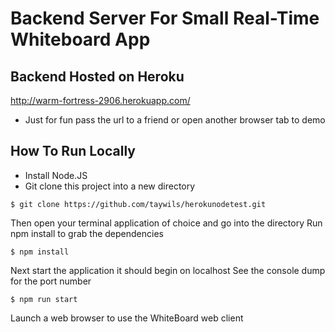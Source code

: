 Backend Server For Small Real-Time Whiteboard App
=================================================

Backend Hosted on Heroku
------------------------
http://warm-fortress-2906.herokuapp.com/

- Just for fun pass the url to a friend or open another browser tab to demo

How To Run Locally
------------------
- Install Node.JS
- Git clone this project into a new directory

```
$ git clone https://github.com/taywils/herokunodetest.git
```

Then open your terminal application of choice and go into the directory
Run npm install to grab the dependencies

```
$ npm install
```

Next start the application it should begin on localhost
See the console dump for the port number

```
$ npm run start
```

Launch a web browser to use the WhiteBoard web client

